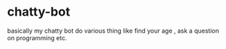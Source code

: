 # chatty-bot
basically my chatty bot do various thing like find your age , ask a question on programming etc.
